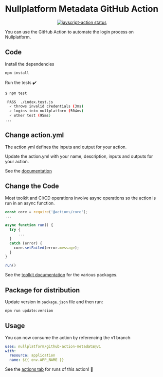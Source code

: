 # Nullplatform Metadata GitHub Action

<p align="center">
  <a href="https://github.com/nullplatform/github-action-metadata/actions"><img alt="javscript-action status" src="https://github.com/nullplatform/github-action-metadata/workflows/units-test/badge.svg"></a>
</p>

You can use the GitHub Action to automate the login process on Nullplatform.

## Code

Install the dependencies

```bash
npm install
```

Run the tests :heavy_check_mark:

```bash
$ npm test

 PASS  ./index.test.js
  ✓ throws invalid credentials (3ms)
  ✓ logins into nullplatform (504ms)
  ✓ other test (95ms)
...
```

## Change action.yml

The action.yml defines the inputs and output for your action.

Update the action.yml with your name, description, inputs and outputs for your action.

See the [documentation](https://help.github.com/en/articles/metadata-syntax-for-github-actions)

## Change the Code

Most toolkit and CI/CD operations involve async operations so the action is run in an async function.

```javascript
const core = require('@actions/core');
...

async function run() {
  try {
      ...
  }
  catch (error) {
    core.setFailed(error.message);
  }
}

run()
```

See the [toolkit documentation](https://github.com/actions/toolkit/blob/master/README.md#packages) for the various packages.

## Package for distribution

Update version in ``package.json`` file and then run:

```bash
npm run update:version
```

## Usage

You can now consume the action by referencing the v1 branch

```yaml
uses: nullplatform/github-action-metadata@v1
with:
  resource: application
  name: ${{ env.APP_NAME }}
```

See the [actions tab](https://github.com/actions/javascript-action/actions) for runs of this action! :rocket:
